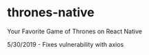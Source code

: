 # thrones-native
Your Favorite Game of Thrones on React Native

5/30/2019 - Fixes vulnerability with axios